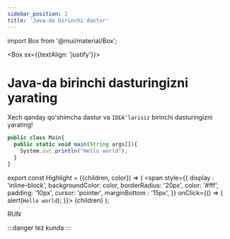 ```yaml
---
sidebar_position: 2
title: 'Java-da birinchi dastur'
---
```


import Box from '@mui/material/Box';

<Box sx={{textAlign: 'justify'}}>

# Java-da birinchi dasturingizni yarating

Xech qanday qo'shimcha dastur va `IDEA'larisiz` birinchi dasturingizni yarating!

```javaScript md title="Main.java"
public class Main{
  public static void main(String args[]){
    System.out.println("Hello world");
  }
}
```

export const Highlight = ({children, color}) => (
  <span
    style={{
      display : 'inline-block',
      backgroundColor: color,
      borderRadius: '20px',
      color: '#fff',
      padding: '10px',
      cursor: 'pointer',
      marginBottom : '15px',
    }}
    onClick={() => {
      alert(`Hello world`);
    }}>
    {children}
  </span>
);

<Highlight color="green">RUN</Highlight>

:::danger tez kunda 
:::
</Box>